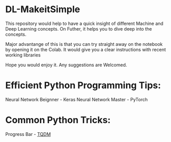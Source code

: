 # DL-MakeitSimple

This repository would help to have a quick insight of different Machine and Deep Learning concepts. 
On Futher, it helps you to dive deep into the concepts.

Major advantange of this is that you can try straight away on the notebook by opening it on the Colab. It would give you a clear instructions with recent working libraries

Hope you would enjoy it.
Any suggestions are Welcomed.


# Efficient Python Programming Tips:

Neural Network Beignner -  Keras
Neural Network Master   -  PyTorch

# Common Python Tricks:

Progress Bar   -  [TQDM](https://github.com/tqdm/tqdm)
